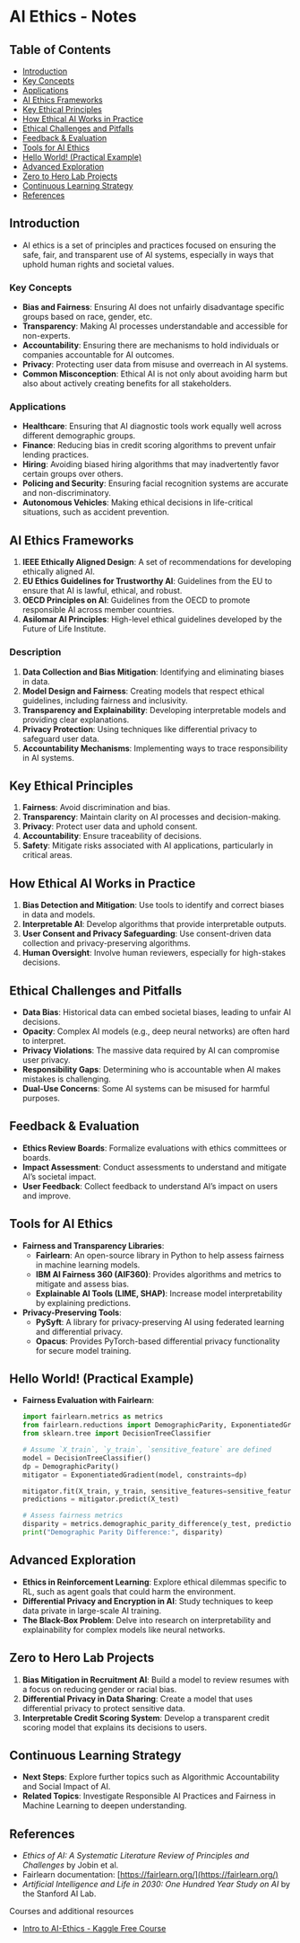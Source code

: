 # AI Ethics - Notes

## Table of Contents
  - [Introduction](#introduction)
  - [Key Concepts](#key-concepts)
  - [Applications](#applications)
  - [AI Ethics Frameworks](#ai-ethics-frameworks)
  - [Key Ethical Principles](#key-ethical-principles)
  - [How Ethical AI Works in Practice](#how-ethical-ai-works-in-practice)
  - [Ethical Challenges and Pitfalls](#ethical-challenges-and-pitfalls)
  - [Feedback & Evaluation](#feedback-evaluation)
  - [Tools for AI Ethics](#tools-for-ai-ethics)
  - [Hello World! (Practical Example)](#hello-world-practical-example)
  - [Advanced Exploration](#advanced-exploration)
  - [Zero to Hero Lab Projects](#zero-to-hero-lab-projects)
  - [Continuous Learning Strategy](#continuous-learning-strategy)
  - [References](#references)

## Introduction
- AI ethics is a set of principles and practices focused on ensuring the safe, fair, and transparent use of AI systems, especially in ways that uphold human rights and societal values.

### Key Concepts
- **Bias and Fairness**: Ensuring AI does not unfairly disadvantage specific groups based on race, gender, etc.
- **Transparency**: Making AI processes understandable and accessible for non-experts.
- **Accountability**: Ensuring there are mechanisms to hold individuals or companies accountable for AI outcomes.
- **Privacy**: Protecting user data from misuse and overreach in AI systems.
- **Common Misconception**: Ethical AI is not only about avoiding harm but also about actively creating benefits for all stakeholders.

### Applications
- **Healthcare**: Ensuring that AI diagnostic tools work equally well across different demographic groups.
- **Finance**: Reducing bias in credit scoring algorithms to prevent unfair lending practices.
- **Hiring**: Avoiding biased hiring algorithms that may inadvertently favor certain groups over others.
- **Policing and Security**: Ensuring facial recognition systems are accurate and non-discriminatory.
- **Autonomous Vehicles**: Making ethical decisions in life-critical situations, such as accident prevention.

## AI Ethics Frameworks
1. **IEEE Ethically Aligned Design**: A set of recommendations for developing ethically aligned AI.
2. **EU Ethics Guidelines for Trustworthy AI**: Guidelines from the EU to ensure that AI is lawful, ethical, and robust.
3. **OECD Principles on AI**: Guidelines from the OECD to promote responsible AI across member countries.
4. **Asilomar AI Principles**: High-level ethical guidelines developed by the Future of Life Institute.

### Description
1. **Data Collection and Bias Mitigation**: Identifying and eliminating biases in data.
2. **Model Design and Fairness**: Creating models that respect ethical guidelines, including fairness and inclusivity.
3. **Transparency and Explainability**: Developing interpretable models and providing clear explanations.
4. **Privacy Protection**: Using techniques like differential privacy to safeguard user data.
5. **Accountability Mechanisms**: Implementing ways to trace responsibility in AI systems.

## Key Ethical Principles
1. **Fairness**: Avoid discrimination and bias.
2. **Transparency**: Maintain clarity on AI processes and decision-making.
3. **Privacy**: Protect user data and uphold consent.
4. **Accountability**: Ensure traceability of decisions.
5. **Safety**: Mitigate risks associated with AI applications, particularly in critical areas.

## How Ethical AI Works in Practice
1. **Bias Detection and Mitigation**: Use tools to identify and correct biases in data and models.
2. **Interpretable AI**: Develop algorithms that provide interpretable outputs.
3. **User Consent and Privacy Safeguarding**: Use consent-driven data collection and privacy-preserving algorithms.
4. **Human Oversight**: Involve human reviewers, especially for high-stakes decisions.

## Ethical Challenges and Pitfalls
- **Data Bias**: Historical data can embed societal biases, leading to unfair AI decisions.
- **Opacity**: Complex AI models (e.g., deep neural networks) are often hard to interpret.
- **Privacy Violations**: The massive data required by AI can compromise user privacy.
- **Responsibility Gaps**: Determining who is accountable when AI makes mistakes is challenging.
- **Dual-Use Concerns**: Some AI systems can be misused for harmful purposes.

## Feedback & Evaluation
- **Ethics Review Boards**: Formalize evaluations with ethics committees or boards.
- **Impact Assessment**: Conduct assessments to understand and mitigate AI’s societal impact.
- **User Feedback**: Collect feedback to understand AI’s impact on users and improve.

## Tools for AI Ethics
- **Fairness and Transparency Libraries**:
  - **Fairlearn**: An open-source library in Python to help assess fairness in machine learning models.
  - **IBM AI Fairness 360 (AIF360)**: Provides algorithms and metrics to mitigate and assess bias.
  - **Explainable AI Tools (LIME, SHAP)**: Increase model interpretability by explaining predictions.
- **Privacy-Preserving Tools**:
  - **PySyft**: A library for privacy-preserving AI using federated learning and differential privacy.
  - **Opacus**: Provides PyTorch-based differential privacy functionality for secure model training.

## Hello World! (Practical Example)
- **Fairness Evaluation with Fairlearn**:
  ```python
  import fairlearn.metrics as metrics
  from fairlearn.reductions import DemographicParity, ExponentiatedGradient
  from sklearn.tree import DecisionTreeClassifier

  # Assume `X_train`, `y_train`, `sensitive_feature` are defined
  model = DecisionTreeClassifier()
  dp = DemographicParity()
  mitigator = ExponentiatedGradient(model, constraints=dp)

  mitigator.fit(X_train, y_train, sensitive_features=sensitive_feature)
  predictions = mitigator.predict(X_test)

  # Assess fairness metrics
  disparity = metrics.demographic_parity_difference(y_test, predictions, sensitive_feature=sensitive_feature)
  print("Demographic Parity Difference:", disparity)
  ```

## Advanced Exploration
- **Ethics in Reinforcement Learning**: Explore ethical dilemmas specific to RL, such as agent goals that could harm the environment.
- **Differential Privacy and Encryption in AI**: Study techniques to keep data private in large-scale AI training.
- **The Black-Box Problem**: Delve into research on interpretability and explainability for complex models like neural networks.

## Zero to Hero Lab Projects
1. **Bias Mitigation in Recruitment AI**: Build a model to review resumes with a focus on reducing gender or racial bias.
2. **Differential Privacy in Data Sharing**: Create a model that uses differential privacy to protect sensitive data.
3. **Interpretable Credit Scoring System**: Develop a transparent credit scoring model that explains its decisions to users.

## Continuous Learning Strategy
- **Next Steps**: Explore further topics such as Algorithmic Accountability and Social Impact of AI.
- **Related Topics**: Investigate Responsible AI Practices and Fairness in Machine Learning to deepen understanding.

## References

- *Ethics of AI: A Systematic Literature Review of Principles and Challenges* by Jobin et al.
- Fairlearn documentation: [https://fairlearn.org/](https://fairlearn.org/)
- *Artificial Intelligence and Life in 2030: One Hundred Year Study on AI* by the Stanford AI Lab.

Courses and additional resources
- [Intro to AI-Ethics - Kaggle Free Course](https://github.com/afondiel/Intro-to-AI-Ethics-Free-Course-Kaggle)
